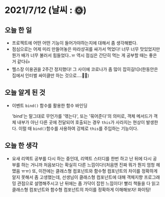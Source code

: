 # 2021/7/12 (날씨 : 🌞)

## 오늘 한 일
- 프로젝트에 어떤 어떤 기능이 들어가야하는지에 대해서 좀 생각해봤다.
- 점심으로는 어제 미리 만들어놓은 마라샹궈를 싸가서 먹었다! 너무 너무 맛있었지만 뭔가 배가 너무 불러서 힘들었다..ㅠ 역시 점심은 간단히 먹는 게 공부할 때는 좋은 거 같다👍
- 헬스장 이용권을 2주간 정지했다! 그 사이에 코로나가 좀 많이 잡히길!😥(한동안은 집에서 인터벌 싸이클만 하는 것으로....🚴‍♂)

## 오늘 알게 된 것
- 이벤트 `bind()` 함수를 활용한 함수 바인딩

  'bind'는 말그대로 무언가를 '엮는다', 또는 '묶어준다'의 의미로, 객체 메서드가 객체 내부가 아닌 다른 곳에 전달되어 호출되는 경우 `this`가 사라지는 현상이 발생한다. 이럴 때 `bind()`함수를 사용하여 강제로 `this`를 주입하는 기능이다.

## 오늘 한 생각
- 요새 리액트 공부를 다시 하는 중인데, 리액트 스터디를 한번 하고 난 뒤에 다시 공부를 하는 거니까 처음보다는 확실히 다른 느낌이다!(처음엔 진짜 뭐가 뭔지 엄청 헤맸음 ㅠㅠ) 또, 이전에는 클래스형 컴포넌트와 함수형 컴포넌트의 차이를 정확하게 알지 못해서 좀 고생했는데, 선생님이 클래스형 컴포넌트에 대해 객체지향 프로그래밍 관점으로 설명해주시고 난 뒤에는 좀 가닥이 잡힌 느낌이다! 빨리 책들을 다 읽고 클래스형 컴포넌트와 함수형 컴포넌트의 차이를 정확하게 이해해보자! 화이팅!
